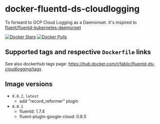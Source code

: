 # docker-fluentd-ds-cloudlogging

To forward to GCP Cloud Logging as a Daemonset. It's inspired to [fluent/fluentd-kubernetes-daemonset](https://github.com/fluent/fluentd-kubernetes-daemonset)

[![Docker Stars](https://img.shields.io/docker/stars/fablic/fluentd-ds-cloudlogging.svg)](https://hub.docker.com/r/hiiiide/fluentd-ds-cloudlogging)
[![Docker Pulls](https://img.shields.io/docker/pulls/fablic/fluentd-ds-cloudlogging.svg)](https://hub.docker.com/r/hiiiide/fluentd-ds-cloudlogging)

## Supported tags and respective `Dockerfile` links

See also dockerhub tags page: https://hub.docker.com/r/fablic/fluentd-ds-cloudlogging/tags

## Image versions

- `0.0.2`, `latest`
  - add "record_reformer" plugin
- `0.0.1`
  - fluentd: 1.7.4
  - fluent-plugin-google-cloud: 0.8.5
